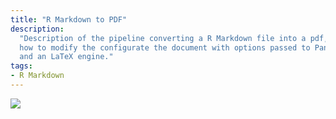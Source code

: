 ```yaml
---
title: "R Markdown to PDF"
description:
  "Description of the pipeline converting a R Markdown file into a pdf, and
  how to modify the configurate the document with options passed to Pandoc
  and an LaTeX engine."
tags:
- R Markdown
---
```


![](rmd_to_pdf/img/cover.png)

